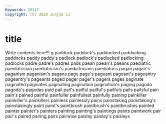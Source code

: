 ```yaml
---
Keywords: 28117
Copyright: (C) 2020 Junjie Li
---
```


# title

Write contents here!!!
g 
paddock 
paddock's 
paddocked 
paddocking 
paddocks 
paddy 
paddy's 
padlock
padlock's 
padlocked 
padlocking 
padlocks 
padre 
padre's 
padres 
pads 
paean 
paean's
paeans 
paediatric 
paediatrician 
paediatrician's 
paediatricians 
paediatrics 
pagan 
pagan's 
paganism 
paganism's
pagans 
page 
page's 
pageant 
pageant's 
pageantry 
pageantry's 
pageants 
paged 
pager
pager's 
pagers 
pages 
paginate 
paginated 
paginates 
paginating 
pagination 
pagination's 
paging
pagoda 
pagoda's 
pagodas 
paid 
pail 
pail's 
pailful 
pailful's 
pailfuls 
pails
pailsful 
pain 
pain's 
pained 
painful 
painfuller 
painfullest 
painfully 
paining 
painkiller
painkiller's 
painkillers 
painless 
painlessly 
pains 
painstaking 
painstaking's 
painstakingly 
paint 
paint's
paintbrush 
paintbrush's 
paintbrushes 
painted 
painter 
painter's 
painters 
painting 
painting's 
paintings
paints 
paintwork 
pair 
pair's 
paired 
pairing 
pairs 
pairwise 
paisley 
paisley's
paisleys 
